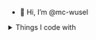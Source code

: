 - 👋 Hi, I’m @mc-wusel
<!-- - 👀 I’m interested in ...
- 🌱 I’m currently learning ...
- 💞️ I’m looking to collaborate on ...
- 📫 How to reach me ...
- 😄 Pronouns: ...
- ⚡ Fun fact: ...
-->
<!---
mc-wusel/mc-wusel is a ✨ special ✨ repository because its `README.md` (this file) appears on your GitHub profile.
You can click the Preview link to take a look at your changes.
--->
<details>
  <summary>Things I code with</summary>
    <table>
      <thead>
        <tr>
          <th>Skill</th>
          <th>Technologies</th>
        </tr>
      </thead>
      <tbody>
        <tr>
          <td>Backend</td>
          <td>![Static Badge](https://img.shields.io/badge/php-8)</td>
        </tr>
      </tbody>
    </table> 
</details>
